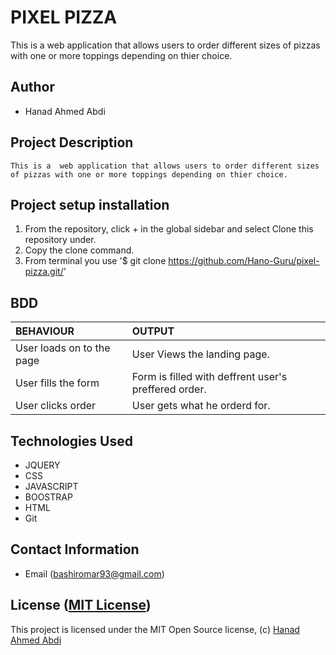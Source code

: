 
# PIXEL PIZZA 

This is a  web application that allows users to order different sizes of pizzas with one or more toppings depending on thier choice.

## Author 

*   Hanad Ahmed Abdi

## Project Description

    This is a  web application that allows users to order different sizes of pizzas with one or more toppings depending on thier choice.
## Project setup  installation

1.  From the repository, click + in the global sidebar and select Clone this repository under.
2.  Copy the clone command.
3.  From terminal you use
    '$ git clone <https://github.com/Hano-Guru/pixel-pizza.git/>'

   
## BDD  
 
| BEHAVIOUR | OUTPUT|
|:------------------|:-----------|
| User loads on to the page  |  User Views the landing page. |
| User fills the form  | Form is filled with deffrent user's preffered order. |
| User clicks order  | User gets what he orderd for.  | 


## Technologies Used 

* JQUERY
* CSS
* JAVASCRIPT
* BOOSTRAP
* HTML
* Git  


## Contact Information  

* Email (bashiromar93@gmail.com) 


## License ([MIT License](  ))
This project is licensed under the MIT Open Source license, (c) [Hanad Ahmed Abdi]( )
 


















 
